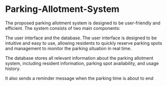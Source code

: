 # Parking-Allotment-System
The proposed parking allotment system is designed to be user-friendly and efficient. 
The system consists of two main components: 

The user interface and the database. The user interface is designed to be intuitive
and easy to use, allowing residents to quickly reserve parking spots and
management to monitor the parking situation in real time. 

The database stores all relevant information about the parking allotment system,
including resident information, parking spot availability, and usage history.

It also sends a reminder message when the parking time is about to end
